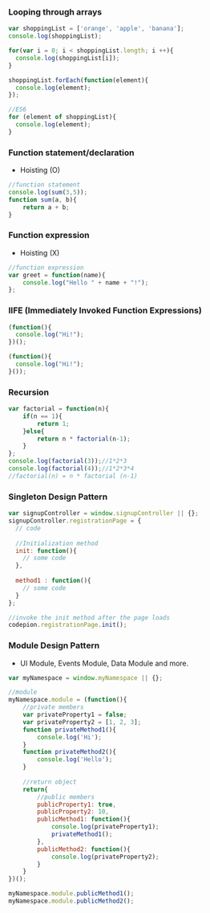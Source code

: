 ### Looping through arrays
```javascript
var shoppingList = ['orange', 'apple', 'banana'];
console.log(shoppingList);

for(var i = 0; i < shoppingList.length; i ++){
  console.log(shoppingList[i]);
}

shoppingList.forEach(function(element){
  console.log(element);
});

//ES6
for (element of shoppingList){
  console.log(element);
}
```
### Function statement/declaration
- Hoisting (O)
```javascript
//function statement
console.log(sum(3,5));
function sum(a, b){
    return a + b;
}
```
### Function expression 
- Hoisting (X)
```javascript
//function expression
var greet = function(name){
    console.log("Hello " + name + "!");
};
```
### IIFE (Immediately Invoked Function Expressions)
```javascript
(function(){
  console.log("Hi!");
})();

(function(){
  console.log("Hi!");
}());
```
### Recursion
```javascript
var factorial = function(n){
    if(n == 1){
        return 1;
    }else{
        return n * factorial(n-1);
    }
};
console.log(factorial(3));//1*2*3
console.log(factorial(4));//1*2*3*4
//factorial(n) = n * factorial (n-1)
```
### Singleton Design Pattern
```javascript
var signupController = window.signupController || {};
signupController.registrationPage = {
  // code
    
  //Initialization method
  init: function(){
    // some code
  },
    
  method1 : function(){
    // some code
  }   
};

//invoke the init method after the page loads
codepion.registrationPage.init();
```

### Module Design Pattern
- UI Module, Events Module, Data Module and more.
```javascript
var myNamespace = window.myNamespace || {};

//module
myNamespace.module = (function(){
    //private members
    var privateProperty1 = false;
    var privateProperty2 = [1, 2, 3];
    function privateMethod1(){
        console.log('Hi');
    }
    function privateMethod2(){
        console.log('Hello');
    }
    
    //return object
    return{
        //public members
        publicProperty1: true,
        publicProperty2: 10,
        publicMethod1: function(){
            console.log(privateProperty1);
            privateMethod1();
        },
        publicMethod2: function(){
            console.log(privateProperty2);
        }
    }
})();

myNamespace.module.publicMethod1();
myNamespace.module.publicMethod2();
```
